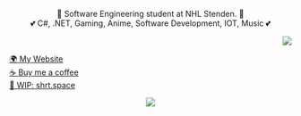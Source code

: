 <p align="center">
  👤 Software Engineering student at NHL Stenden. 👤
  <br>
  💕 C#, .NET, Gaming, Anime, Software Development, IOT, Music 💕
</p>
<img src="https://imgur.com/khg8D75.gif" align="right"/>
<br>
<p align="left">
  <a href="https://naamloos.dev/">🌍 My Website</a>
  <br>
  <a href="https://ko-fi.com/Naamloos">☕ Buy me a coffee</a>
  <br>
  <a href="https://shrt.space/">🔗 WIP: shrt.space</a>
</p>

<p align="center">
  <img src="https://cdn.discordapp.com/attachments/378289515334336514/824784518053494854/dereferencing_a_null_pointer.gif"/>  
</p>
